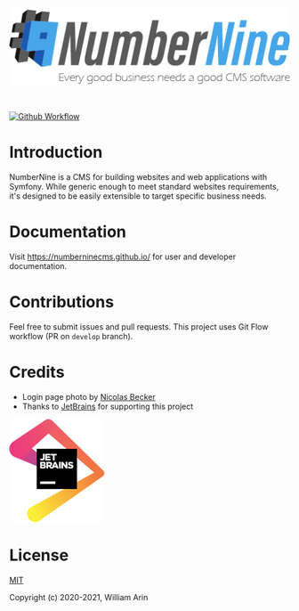 ![NumberNine Logo](./assets/images/NumberNine512_slogan.png)

<br>

[![Github Workflow](https://github.com/numberninecms/cms/workflows/CI/badge.svg)](https://github.com/numberninecms/cms/actions)

# Introduction

NumberNine is a CMS for building websites and web applications with Symfony.
While generic enough to meet standard websites requirements, it's designed to be easily extensible to target specific
business needs.

# Documentation
Visit https://numberninecms.github.io/ for user and developer documentation.

# Contributions
Feel free to submit issues and pull requests.
This project uses Git Flow workflow (PR on `develop` branch).

# Credits
* Login page photo by [Nicolas Becker](https://www.pexels.com/photo/stack-of-stones-in-dry-valley-5530229/)
* Thanks to [JetBrains](https://jb.gg/OpenSource) for supporting this project

[![JetBrains](./assets/images/jetbrains.png)](https://jb.gg/OpenSource)

# License
[MIT](LICENSE)

Copyright (c) 2020-2021, William Arin
